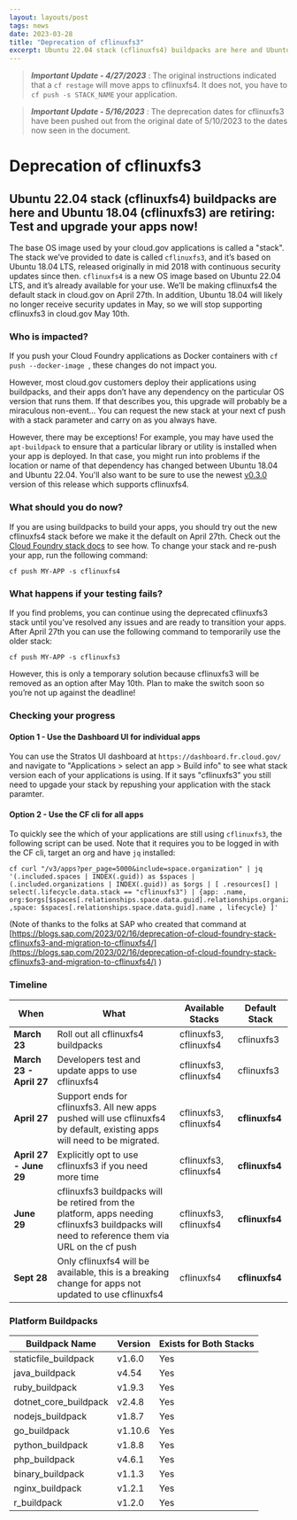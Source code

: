 ```yaml
---
layout: layouts/post
tags: news
date: 2023-03-28
title: "Deprecation of cflinuxfs3"
excerpt: Ubuntu 22.04 stack (cflinuxfs4) buildpacks are here and Ubuntu 18.04 (cflinuxfs3) are retiring, test and upgrade your apps now!
---
```


> **_Important Update - 4/27/2023_** : The original instructions indicated that a `cf restage` will move apps to cflinuxfs4. It does not, you have to `cf push -s STACK_NAME` your application.

> **_Important Update - 5/16/2023_** : The deprecation dates for cflinuxfs3 have been pushed out from the original date of 5/10/2023 to the dates now seen in the document.

# Deprecation of cflinuxfs3

## Ubuntu 22.04 stack (cflinuxfs4) buildpacks are here and Ubuntu 18.04 (cflinuxfs3) are retiring: Test and upgrade your apps now!

The base OS image used by your cloud.gov applications is called a "stack". The stack we’ve provided to date is called `cflinuxfs3`, and it’s based on Ubuntu 18.04 LTS, released originally in mid 2018 with continuous security updates since then. `cflinuxfs4` is a new OS image based on Ubuntu 22.04 LTS, and it’s already available for your use. We’ll be making cflinuxfs4 the default stack in cloud.gov on April 27th. In addition, Ubuntu 18.04 will likely no longer receive security updates in May, so we will stop supporting cflinuxfs3 in cloud.gov May 10th.

### Who is impacted?

If you push your Cloud Foundry applications as Docker containers with `cf push --docker-image `, these changes do not impact you.

However, most cloud.gov customers deploy their applications using buildpacks, and their apps don’t have any dependency on the particular OS version that runs them. If that describes you, this upgrade will probably be a miraculous non-event… You can request the new stack at your next cf push with a stack parameter and carry on as you always have.

However, there may be exceptions! For example, you may have used the `apt-buildpack` to ensure that a particular library or utility is installed when your app is deployed. In that case, you might run into problems if the location or name of that dependency has changed between Ubuntu 18.04 and Ubuntu 22.04. You'll also want to be sure to use the newest [v0.3.0](https://github.com/cloudfoundry/apt-buildpack/releases/tag/v0.3.0) version of this release which supports cflinuxfs4.

### What should you do now?

If you are using buildpacks to build your apps, you should try out the new cflinuxfs4 stack before we make it the default on April 27th. Check out the [Cloud Foundry stack docs](https://docs.cloudfoundry.org/devguide/deploy-apps/stacks.html) to see how. To change your stack and re-push your app, run the following command:

```shell
cf push MY-APP -s cflinuxfs4
```

### What happens if your testing fails?

If you find problems, you can continue using the deprecated cflinuxfs3 stack until you’ve resolved any issues and are ready to transition your apps. After April 27th you can use the following command to temporarily use the older stack:

```shell
cf push MY-APP -s cflinuxfs3
```

However, this is only a temporary solution because cflinuxfs3 will be removed as an option after May 10th. Plan to make the switch soon so you’re not up against the deadline!

### Checking your progress

#### Option 1 - Use the Dashboard UI for individual apps

You can use the Stratos UI dashboard at `https://dashboard.fr.cloud.gov/` and navigate to "Applications > select an app > Build info" to see what stack version each of your applications is using. If it says "cflinuxfs3" you still need to upgade your stack by repushing your application with the stack paramter.

#### Option 2 - Use the CF cli for all apps

To quickly see the which of your applications are still using `cflinuxfs3`, the following script can be used. Note that it requires you to be logged in with the CF cli, target an org and have `jq` installed:

```shell
cf curl "/v3/apps?per_page=5000&include=space.organization" | jq '(.included.spaces | INDEX(.guid)) as $spaces | (.included.organizations | INDEX(.guid)) as $orgs | [ .resources[] | select(.lifecycle.data.stack == "cflinuxfs3") | {app: .name, org:$orgs[$spaces[.relationships.space.data.guid].relationships.organization.data.guid].name ,space: $spaces[.relationships.space.data.guid].name , lifecycle} ]'
```

(Note of thanks to the folks at SAP who created that command at [https://blogs.sap.com/2023/02/16/deprecation-of-cloud-foundry-stack-cflinuxfs3-and-migration-to-cflinuxfs4/](https://blogs.sap.com/2023/02/16/deprecation-of-cloud-foundry-stack-cflinuxfs3-and-migration-to-cflinuxfs4/) )

### Timeline

| When                    | What                                                                                                                                           | Available Stacks       | Default Stack  |
| ----------------------- | ---------------------------------------------------------------------------------------------------------------------------------------------- | ---------------------- | -------------- |
| **March 23**            | Roll out all cflinuxfs4 buildpacks                                                                                                             | cflinuxfs3, cflinuxfs4 | cflinuxfs3     |
| **March 23 - April 27** | Developers test and update apps to use cflinuxfs4                                                                                              | cflinuxfs3, cflinuxfs4 | cflinuxfs3     |
| **April 27**            | Support ends for cflinuxfs3. All new apps pushed will use cflinuxfs4 by default, existing apps will need to be migrated.                       | cflinuxfs3, cflinuxfs4 | **cflinuxfs4** |
| **April 27 - June 29**  | Explicitly opt to use cflinuxfs3 if you need more time                                                                                         | cflinuxfs3, cflinuxfs4 | **cflinuxfs4** |
| **June 29**             | cflinuxfs3 buildpacks will be retired from the platform, apps needing cflinuxfs3 buildpacks will need to reference them via URL on the cf push | cflinuxfs3, cflinuxfs4 | **cflinuxfs4** |
| **Sept 28**             | Only cflinuxfs4 will be available, this is a breaking change for apps not updated to use cflinuxfs4                                            | cflinuxfs4             | **cflinuxfs4** |

### Platform Buildpacks

| Buildpack Name        | Version | Exists for Both Stacks |
| --------------------- | ------- | ---------------------- |
| staticfile_buildpack  | v1.6.0  | Yes                    |
| java_buildpack        | v4.54   | Yes                    |
| ruby_buildpack        | v1.9.3  | Yes                    |
| dotnet_core_buildpack | v2.4.8  | Yes                    |
| nodejs_buildpack      | v1.8.7  | Yes                    |
| go_buildpack          | v1.10.6 | Yes                    |
| python_buildpack      | v1.8.8  | Yes                    |
| php_buildpack         | v4.6.1  | Yes                    |
| binary_buildpack      | v1.1.3  | Yes                    |
| nginx_buildpack       | v1.2.1  | Yes                    |
| r_buildpack           | v1.2.0  | Yes                    |
